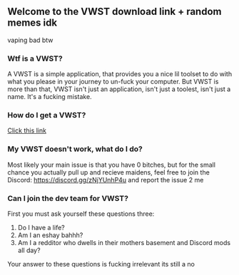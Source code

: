 ## Welcome to the VWST download link + random memes idk

vaping bad btw

### Wtf is a VWST?

A VWST is a simple application, that provides you a nice lil toolset to do with what you please in your journey to un-fuck your computer. But VWST is more than that, VWST isn't just an application, isn't just a toolest, isn't just a name.
It's a fucking mistake.


### How do I get a VWST?
[Click this link](https://github.com/vwst-site/vwst-site.github.io/releases/download/release/VWST2.zip)


### My VWST doesn't work, what do I do?
Most likely your main issue is that you have 0 bitches, but for the small chance you actually pull up and recieve maidens, feel free to join the Discord: https://discord.gg/zNjYUnhP4u and report the issue 2 me


### Can I join the dev team for VWST?
First you must ask yourself these questions three:

1. Do I have a life?
2. Am I an eshay bahhh?
3. Am I a redditor who dwells in their mothers basement and Discord mods all day?

Your answer to these questions is fucking irrelevant its still a no
